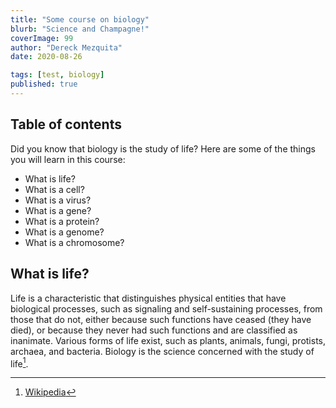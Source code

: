 ```yaml
---
title: "Some course on biology"
blurb: "Science and Champagne!"
coverImage: 99
author: "Dereck Mezquita"
date: 2020-08-26

tags: [test, biology]
published: true
---
```


## Table of contents

Did you know that biology is the study of life? Here are some of the things you will learn in this course:

- What is life?
- What is a cell?
- What is a virus?
- What is a gene?
- What is a protein?
- What is a genome?
- What is a chromosome?

## What is life?

Life is a characteristic that distinguishes physical entities that have biological processes, such as signaling and self-sustaining processes, from those that do not, either because such functions have ceased (they have died), or because they never had such functions and are classified as inanimate. Various forms of life exist, such as plants, animals, fungi, protists, archaea, and bacteria. Biology is the science concerned with the study of life[^1].

[^1]: [Wikipedia](https://en.wikipedia.org/wiki/Life)